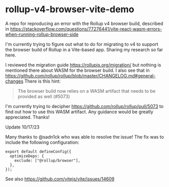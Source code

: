 # rollup-v4-browser-vite-demo
A repo for reproducing an error with the Rollup v4 browser build, described in https://stackoverflow.com/questions/77276441/vite-react-wasm-errors-when-running-rollup-browser-side

I'm currently trying to figure out what to do for migrating to v4 to support the browser build of Rollup in a Vite-based app. Sharing my research so far here.

I reviewed the migration guide https://rollupjs.org/migration/ but nothing is mentioned there about WASM for the browser build. I also see that in https://github.com/rollup/rollup/blob/master/CHANGELOG.md#general-changes There is this hint:

>The browser build now relies on a WASM artifact that needs to be provided as well (#5073)

I'm currently trying to decipher https://github.com/rollup/rollup/pull/5073 to find out how to use this WASM artifact. Any guidance would be greatly appreciated. Thanks!

Update 10/17/23

Many thanks to @sadn1ck who was able to resolve the issue! The fix was to include the following configuration:

```
export default defineConfig({
  optimizeDeps: {
    exclude: ["@rollup/browser"],
  },
});
```

See also https://github.com/vitejs/vite/issues/14609
